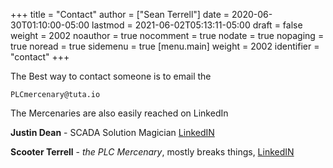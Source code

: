 +++
title = "Contact"
author = ["Sean Terrell"]
date = 2020-06-30T01:10:00-05:00
lastmod = 2021-06-02T05:13:11-05:00
draft = false
weight = 2002
noauthor = true
nocomment = true
nodate = true
nopaging = true
noread = true
sidemenu = true
[menu.main]
  weight = 2002
  identifier = "contact"
+++

The Best way to contact someone is to email the

`PLCmercenary@tuta.io`

The Mercenaries are also easily reached on LinkedIn

****Justin Dean**** - SCADA Solution Magician [LinkedIN](https://www.linkedin.com/in/justin-dean-95532b18/)

****Scooter Terrell**** - _the PLC Mercenary_, mostly breaks things, [LinkedIN](https://www.linkedin.com/in/sean-terrell-1837a312/)
